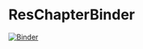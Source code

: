 # ResChapterBinder


[![Binder](http://mybinder.org/badge.svg)](http://mybinder.org:/repo/dansand/reschapterbinder)
